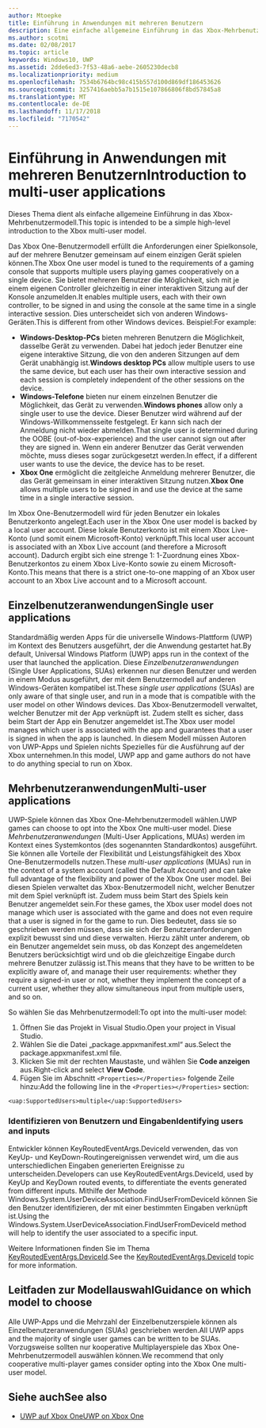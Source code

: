 ```yaml
---
author: Mtoepke
title: Einführung in Anwendungen mit mehreren Benutzern
description: Eine einfache allgemeine Einführung in das Xbox-Mehrbenutzermodell.
ms.author: scotmi
ms.date: 02/08/2017
ms.topic: article
keywords: Windows10, UWP
ms.assetid: 2dde6ed3-7f53-48a6-aebe-2605230decb8
ms.localizationpriority: medium
ms.openlocfilehash: 7534b6764bc98c415b557d100d869df186453626
ms.sourcegitcommit: 3257416aebb5a7b1515e107866806f8bd57845a8
ms.translationtype: MT
ms.contentlocale: de-DE
ms.lasthandoff: 11/17/2018
ms.locfileid: "7170542"
---
```

# <a name="introduction-to-multi-user-applications"></a><span data-ttu-id="f803b-104">Einführung in Anwendungen mit mehreren Benutzern</span><span class="sxs-lookup"><span data-stu-id="f803b-104">Introduction to multi-user applications</span></span>

<span data-ttu-id="f803b-105">Dieses Thema dient als einfache allgemeine Einführung in das Xbox-Mehrbenutzermodell.</span><span class="sxs-lookup"><span data-stu-id="f803b-105">This topic is intended to be a simple high-level introduction to the Xbox multi-user model.</span></span>

<span data-ttu-id="f803b-106">Das Xbox One-Benutzermodell erfüllt die Anforderungen einer Spielkonsole, auf der mehrere Benutzer gemeinsam auf einem einzigen Gerät spielen können.</span><span class="sxs-lookup"><span data-stu-id="f803b-106">The Xbox One user model is tuned to the requirements of a gaming console that supports multiple users playing games cooperatively on a single device.</span></span> <span data-ttu-id="f803b-107">Sie bietet mehreren Benutzer die Möglichkeit, sich mit je einem eigenen Controller gleichzeitig in einer interaktiven Sitzung auf der Konsole anzumelden.</span><span class="sxs-lookup"><span data-stu-id="f803b-107">It enables multiple users, each with their own controller, to be signed in and using the console at the same time in a single interactive session.</span></span> <span data-ttu-id="f803b-108">Dies unterscheidet sich von anderen Windows-Geräten.</span><span class="sxs-lookup"><span data-stu-id="f803b-108">This is different from other Windows devices.</span></span> <span data-ttu-id="f803b-109">Beispiel:</span><span class="sxs-lookup"><span data-stu-id="f803b-109">For example:</span></span>
* <span data-ttu-id="f803b-110">**Windows-Desktop-PCs** bieten mehreren Benutzern die Möglichkeit, dasselbe Gerät zu verwenden. Dabei hat jedoch jeder Benutzer eine eigene interaktive Sitzung, die von den anderen Sitzungen auf dem Gerät unabhängig ist.</span><span class="sxs-lookup"><span data-stu-id="f803b-110">**Windows desktop PCs** allow multiple users to use the same device, but each user has their own interactive session and each session is completely independent of the other sessions on the device.</span></span>
* <span data-ttu-id="f803b-111">**Windows-Telefone** bieten nur einem einzelnen Benutzer die Möglichkeit, das Gerät zu verwenden.</span><span class="sxs-lookup"><span data-stu-id="f803b-111">**Windows phones** allow only a single user to use the device.</span></span> <span data-ttu-id="f803b-112">Dieser Benutzer wird während auf der Windows-Willkommensseite festgelegt. Er kann sich nach der Anmeldung nicht wieder abmelden.</span><span class="sxs-lookup"><span data-stu-id="f803b-112">That single user is determined during the OOBE (out-of-box-experience) and the user cannot sign out after they are signed in.</span></span> <span data-ttu-id="f803b-113">Wenn ein anderer Benutzer das Gerät verwenden möchte, muss dieses sogar zurückgesetzt werden.</span><span class="sxs-lookup"><span data-stu-id="f803b-113">In effect, if a different user wants to use the device, the device has to be reset.</span></span> 
* <span data-ttu-id="f803b-114">**Xbox One** ermöglicht die zeitgleiche Anmeldung mehrerer Benutzer, die das Gerät gemeinsam in einer interaktiven Sitzung nutzen.</span><span class="sxs-lookup"><span data-stu-id="f803b-114">**Xbox One** allows multiple users to be signed in and use the device at the same time in a single interactive session.</span></span>

<span data-ttu-id="f803b-115">Im Xbox One-Benutzermodell wird für jeden Benutzer ein lokales Benutzerkonto angelegt.</span><span class="sxs-lookup"><span data-stu-id="f803b-115">Each user in the Xbox One user model is backed by a local user account.</span></span> <span data-ttu-id="f803b-116">Diese lokale Benutzerkonto ist mit einem Xbox Live-Konto (und somit einem Microsoft-Konto) verknüpft.</span><span class="sxs-lookup"><span data-stu-id="f803b-116">This local user account is associated with an Xbox Live account (and therefore a Microsoft account).</span></span> <span data-ttu-id="f803b-117">Dadurch ergibt sich eine strenge 1: 1-Zuordnung eines Xbox-Benutzerkontos zu einem Xbox Live-Konto sowie zu einem Microsoft-Konto.</span><span class="sxs-lookup"><span data-stu-id="f803b-117">This means that there is a strict one-to-one mapping of an Xbox user account to an Xbox Live account and to a Microsoft account.</span></span>

## <a name="single-user-applications"></a><span data-ttu-id="f803b-118">Einzelbenutzeranwendungen</span><span class="sxs-lookup"><span data-stu-id="f803b-118">Single user applications</span></span>
<span data-ttu-id="f803b-119">Standardmäßig werden Apps für die universelle Windows-Plattform (UWP) im Kontext des Benutzers ausgeführt, der die Anwendung gestartet hat.</span><span class="sxs-lookup"><span data-stu-id="f803b-119">By default, Universal Windows Platform (UWP) apps run in the context of the user that launched the application.</span></span> <span data-ttu-id="f803b-120">Diese *Einzelbenutzeranwendungen* (Single User Applications, SUAs) erkennen nur diesen Benutzer und werden in einem Modus ausgeführt, der mit dem Benutzermodell auf anderen Windows-Geräten kompatibel ist.</span><span class="sxs-lookup"><span data-stu-id="f803b-120">These *single user applications* (SUAs) are only aware of that single user, and run in a mode that is compatible with the user model on other Windows devices.</span></span> <span data-ttu-id="f803b-121">Das Xbox-Benutzermodell verwaltet, welcher Benutzer mit der App verknüpft ist. Zudem stellt es sicher, dass beim Start der App ein Benutzer angemeldet ist.</span><span class="sxs-lookup"><span data-stu-id="f803b-121">The Xbox user model manages which user is associated with the app and guarantees that a user is signed in when the app is launched.</span></span> <span data-ttu-id="f803b-122">In diesem Modell müssen Autoren von UWP-Apps und Spielen nichts Spezielles für die Ausführung auf der Xbox unternehmen.</span><span class="sxs-lookup"><span data-stu-id="f803b-122">In this model, UWP app and game authors do not have to do anything special to run on Xbox.</span></span> 

## <a name="multi-user-applications"></a><span data-ttu-id="f803b-123">Mehrbenutzeranwendungen</span><span class="sxs-lookup"><span data-stu-id="f803b-123">Multi-user applications</span></span>
<span data-ttu-id="f803b-124">UWP-Spiele können das Xbox One-Mehrbenutzermodell wählen.</span><span class="sxs-lookup"><span data-stu-id="f803b-124">UWP games can choose to opt into the Xbox One multi-user model.</span></span> <span data-ttu-id="f803b-125">Diese *Mehrbenutzeranwendungen* (Multi-User Applications, MUAs) werden im Kontext eines Systemkontos (des sogenannten Standardkontos) ausgeführt. Sie können alle Vorteile der Flexibilität und Leistungsfähigkeit des Xbox One-Benutzermodells nutzen.</span><span class="sxs-lookup"><span data-stu-id="f803b-125">These *multi-user applications* (MUAs) run in the context of a system account (called the Default Account) and can take full advantage of the flexibility and power of the Xbox One user model.</span></span> <span data-ttu-id="f803b-126">Bei diesen Spielen verwaltet das Xbox-Benutzermodell nicht, welcher Benutzer mit dem Spiel verknüpft ist. Zudem muss beim Start des Spiels kein Benutzer angemeldet sein.</span><span class="sxs-lookup"><span data-stu-id="f803b-126">For these games, the Xbox user model does not manage which user is associated with the game and does not even require that a user is signed in for the game to run.</span></span> <span data-ttu-id="f803b-127">Dies bedeutet, dass sie so geschrieben werden müssen, dass sie sich der Benutzeranforderungen explizit bewusst sind und diese verwalten. Hierzu zählt unter anderem, ob ein Benutzer angemeldet sein muss, ob das Konzept des angemeldeten Benutzers berücksichtigt wird und ob die gleichzeitige Eingabe durch mehrere Benutzer zulässig ist.</span><span class="sxs-lookup"><span data-stu-id="f803b-127">This means that they have to be written to be explicitly aware of, and manage their user requirements: whether they require a signed-in user or not, whether they implement the concept of a current user, whether they allow simultaneous input from multiple users, and so on.</span></span>
   
<span data-ttu-id="f803b-128">So wählen Sie das Mehrbenutzermodell:</span><span class="sxs-lookup"><span data-stu-id="f803b-128">To opt into the multi-user model:</span></span>   
1. <span data-ttu-id="f803b-129">Öffnen Sie das Projekt in Visual Studio.</span><span class="sxs-lookup"><span data-stu-id="f803b-129">Open your project in Visual Studio.</span></span>   
2. <span data-ttu-id="f803b-130">Wählen Sie die Datei „package.appxmanifest.xml“ aus.</span><span class="sxs-lookup"><span data-stu-id="f803b-130">Select the package.appxmanifest.xml file.</span></span>   
3. <span data-ttu-id="f803b-131">Klicken Sie mit der rechten Maustaste, und wählen Sie **Code anzeigen** aus.</span><span class="sxs-lookup"><span data-stu-id="f803b-131">Right-click and select **View Code**.</span></span>   
4. <span data-ttu-id="f803b-132">Fügen Sie im Abschnitt `<Properties></Properties>` folgende Zeile hinzu:</span><span class="sxs-lookup"><span data-stu-id="f803b-132">Add the following line in the `<Properties></Properties>` section:</span></span>

```
<uap:SupportedUsers>multiple</uap:SupportedUsers>
```

### <a name="identifying-users-and-inputs"></a><span data-ttu-id="f803b-133">Identifizieren von Benutzern und Eingaben</span><span class="sxs-lookup"><span data-stu-id="f803b-133">Identifying users and inputs</span></span>
<span data-ttu-id="f803b-134">Entwickler können KeyRoutedEventArgs.DeviceId verwenden, das von KeyUp- und KeyDown-Routingereignissen verwendet wird, um die aus unterschiedlichen Eingaben generierten Ereignisse zu unterscheiden.</span><span class="sxs-lookup"><span data-stu-id="f803b-134">Developers can use KeyRoutedEventArgs.DeviceId, used by KeyUp and KeyDown routed events, to differentiate the events generated from different inputs.</span></span>
<span data-ttu-id="f803b-135">Mithilfe der Methode Windows.System.UserDeviceAssociation.FindUserFromDeviceId können Sie den Benutzer identifizieren, der mit einer bestimmten Eingaben verknüpft ist.</span><span class="sxs-lookup"><span data-stu-id="f803b-135">Using the Windows.System.UserDeviceAssociation.FindUserFromDeviceId method will help to identify the user associated to a specific input.</span></span>

<span data-ttu-id="f803b-136">Weitere Informationen finden Sie im Thema [KeyRoutedEventArgs.DeviceId](https://msdn.microsoft.com/library/windows/apps/windows.ui.xaml.input.keyroutedeventargs.deviceid).</span><span class="sxs-lookup"><span data-stu-id="f803b-136">See the [KeyRoutedEventArgs.DeviceId](https://msdn.microsoft.com/library/windows/apps/windows.ui.xaml.input.keyroutedeventargs.deviceid) topic for more information.</span></span>


## <a name="guidance-on-which-model-to-choose"></a><span data-ttu-id="f803b-137">Leitfaden zur Modellauswahl</span><span class="sxs-lookup"><span data-stu-id="f803b-137">Guidance on which model to choose</span></span>
<span data-ttu-id="f803b-138">Alle UWP-Apps und die Mehrzahl der Einzelbenutzerspiele können als Einzelbenutzeranwendungen (SUAs) geschrieben werden.</span><span class="sxs-lookup"><span data-stu-id="f803b-138">All UWP apps and the majority of single user games can be written to be SUAs.</span></span> <span data-ttu-id="f803b-139">Vorzugsweise sollten nur kooperative Multiplayerspiele das Xbox One-Mehrbenutzermodell auswählen können.</span><span class="sxs-lookup"><span data-stu-id="f803b-139">We recommend that only cooperative multi-player games consider opting into the Xbox One multi-user model.</span></span>

## <a name="see-also"></a><span data-ttu-id="f803b-140">Siehe auch</span><span class="sxs-lookup"><span data-stu-id="f803b-140">See also</span></span>
- [<span data-ttu-id="f803b-141">UWP auf Xbox One</span><span class="sxs-lookup"><span data-stu-id="f803b-141">UWP on Xbox One</span></span>](index.md)
